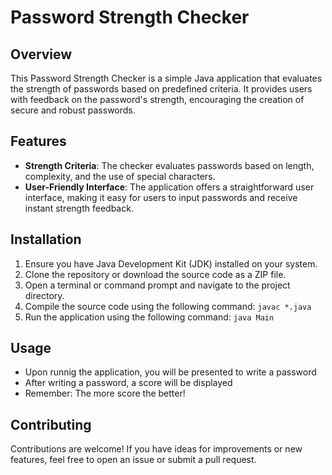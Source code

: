 # Password Strength Checker

## Overview
This Password Strength Checker is a simple Java application that evaluates the strength of passwords based on predefined criteria. It provides users with feedback on the password's strength, encouraging the creation of secure and robust passwords.

## Features 
+ **Strength Criteria**: The checker evaluates passwords based on length, complexity, and the use of special characters.
+ **User-Friendly Interface**: The application offers a straightforward user interface, making it easy for users to input passwords and receive instant strength feedback.

## Installation
1. Ensure you have Java Development Kit (JDK) installed on your system.
2. Clone the repository or download the source code as a ZIP file.
3. Open a terminal or command prompt and navigate to the project directory.
4. Compile the source code using the following command: 
``` javac *.java ```
5. Run the application using the following command: 
``` java Main ```

## Usage 
+ Upon runnig the application, you will be presented to write a password 
+ After writing a password, a score will be displayed
+ Remember: The more score the better!

## Contributing 
Contributions are welcome! If you have ideas for improvements or new features, feel free to open an issue or submit a pull request.
